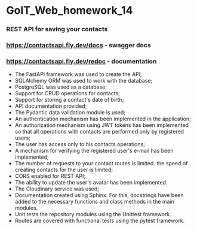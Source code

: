 # GoIT_Web_homework_14
### REST API for saving your contacts

### https://contactsapi.fly.dev/docs - swagger docs
### https://contactsapi.fly.dev/redoc - documentation

- The FastAPI framework was used to create the API;
- SQLAlchemy ORM was used to work with the database;
- PostgreSQL was used as a database;
- Support for CRUD operations for contacts;
- Support for storing a contact's date of birth;
- API documentation provided;
- The Pydantic data validation module is used;
- An authentication mechanism has been implemented in the application;
- An authorization mechanism using JWT tokens has been implemented so that all operations with contacts are performed only by registered users;
- The user has access only to his contacts operations;
- A mechanism for verifying the registered user's e-mail has been implemented;
- The number of requests to your contact routes is limited. the speed of creating contacts for the user is limited;
- CORS enabled for REST API;
- The ability to update the user's avatar has been implemented.
- The Cloudinary service was used;
- Documentation created using Sphinx. For this, docstrings have been added to the necessary functions and class methods in the main modules.
- Unit tests the repository modules using the Unittest framework.
- Routes are covered with functional tests using the pytest framework.